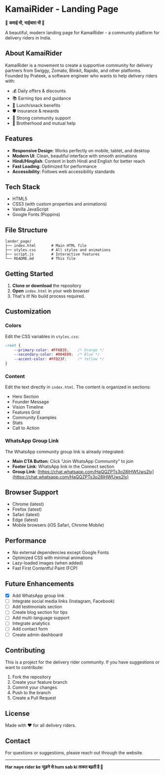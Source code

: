 # KamaiRider - Landing Page

🛵 **कमाई भी, भाईचारा भी 💙**

A beautiful, modern landing page for KamaiRider - a community platform for delivery riders in India.

## About KamaiRider

KamaiRider is a movement to create a supportive community for delivery partners from Swiggy, Zomato, Blinkit, Rapido, and other platforms. Founded by Prateek, a software engineer who wants to help delivery riders with:

- 💰 Daily offers & discounts
- 📚 Earning tips and guidance
- 🍱 Lunch/snack benefits
- 🛡️ Insurance & rewards
- 🤝 Strong community support
- 💙 Brotherhood and mutual help

## Features

- **Responsive Design**: Works perfectly on mobile, tablet, and desktop
- **Modern UI**: Clean, beautiful interface with smooth animations
- **Hindi/Hinglish**: Content in both Hindi and English for better reach
- **Fast Loading**: Optimized for performance
- **Accessibility**: Follows web accessibility standards

## Tech Stack

- HTML5
- CSS3 (with custom properties and animations)
- Vanilla JavaScript
- Google Fonts (Poppins)

## File Structure

```
lander_page/
├── index.html       # Main HTML file
├── styles.css       # All styles and animations
├── script.js        # Interactive features
└── README.md        # This file
```

## Getting Started

1. **Clone or download** the repository
2. **Open** `index.html` in your web browser
3. That's it! No build process required.

## Customization

### Colors

Edit the CSS variables in `styles.css`:

```css
:root {
    --primary-color: #FF6B35;    /* Orange */
    --secondary-color: #004E89;  /* Blue */
    --accent-color: #FFD23F;     /* Yellow */
}
```

### Content

Edit the text directly in `index.html`. The content is organized in sections:
- Hero Section
- Founder Message
- Vision Timeline
- Features Grid
- Community Examples
- Stats
- Call to Action

### WhatsApp Group Link

The WhatsApp community group link is already integrated:
- **Main CTA Button**: Click "Join WhatsApp Community" to join
- **Footer Link**: WhatsApp link in the Connect section
- **Group Link**: [https://chat.whatsapp.com/HaQQZPTs3o28IHWfJws2lx](https://chat.whatsapp.com/HaQQZPTs3o28IHWfJws2lx)

## Browser Support

- Chrome (latest)
- Firefox (latest)
- Safari (latest)
- Edge (latest)
- Mobile browsers (iOS Safari, Chrome Mobile)

## Performance

- No external dependencies except Google Fonts
- Optimized CSS with minimal animations
- Lazy-loaded images (when added)
- Fast First Contentful Paint (FCP)

## Future Enhancements

- [x] Add WhatsApp group link
- [ ] Integrate social media links (Instagram, Facebook)
- [ ] Add testimonials section
- [ ] Create blog section for tips
- [ ] Add multi-language support
- [ ] Integrate analytics
- [ ] Add contact form
- [ ] Create admin dashboard

## Contributing

This is a project for the delivery rider community. If you have suggestions or want to contribute:

1. Fork the repository
2. Create your feature branch
3. Commit your changes
4. Push to the branch
5. Create a Pull Request

## License

Made with ❤️ for all delivery riders.

## Contact

For questions or suggestions, please reach out through the website.

---

**Har naye rider ke जुड़ने से hum sab ki ताकत बढ़ती है 💪**

